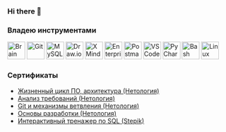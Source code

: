 ### Hi there 👋

### Владею инструментами

[<image width="40px" alt="Brain" src="/icons/brain.png"/>](https://ru.wikipedia.org/wiki/%D0%93%D0%BE%D0%BB%D0%BE%D0%B2%D0%BD%D0%BE%D0%B9_%D0%BC%D0%BE%D0%B7%D0%B3_%D1%87%D0%B5%D0%BB%D0%BE%D0%B2%D0%B5%D0%BA%D0%B0)
[<image width="40px" alt="Git" src="/icons/git.png"/>](https://git-scm.com/)
[<image width="40px" alt="MySQL" src="/icons/mysql.png"/>](https://www.mysql.com/)
[<image width="40px" alt="Draw.io" src="/icons/draw_io.png"/>](https://www.draw.io/)
[<image width="40px" alt="XMind" src="/icons/xmind.png"/>](https://www.xmind.net/)
[<image width="40px" alt="Enterprise Architect" src="/icons/ea.png"/>](https://www.sparxsystems.com/)
[<image width="40px" alt="Postman" src="/icons/postman.png"/>](https://www.postman.com/)
[<image width="40px" alt="VSCode" src="/icons/vscode.png"/>](https://code.visualstudio.com/)
[<image width="40px" alt="PyCharm" src="/icons/pycharm.png"/>](https://www.jetbrains.com/pycharm/)
[<image width="40px" alt="Bash" src="/icons/bash.png"/>](https://tiswww.case.edu/php/chet/bash/bashtop.html)
[<image width="40px" alt="Linux" src="/icons/linux.png"/>](https://kernel.org/)

### Сертификаты
- [Жизненный цикл ПО, архитектура (Нетология)](/certificates/netology-lifecycle.pdf)
- [Анализ требований (Нетология)](/certificates/netology-requirements.pdf)
- [Git и механизмы ветвления (Нетология)](/certificates/netology-git.pdf)
- [Основы разработки (Нетология)](/certificates/netology-development.pdf)
- [Интерактивный тренажер по SQL (Stepik)](/certificates/stepik-sql.pdf)

<!--
### Владею инструментами
Brain, Git, MySQL, Draw.io, XMind, Enterprise Architect, Postman, VSCode, PyCharm, Bash, Linux

-->

<!--
**gitscure/gitscure** is a ✨ _special_ ✨ repository because its `README.md` (this file) appears on your GitHub profile.

Here are some ideas to get you started:

- 🔭 I’m currently working on ...
- 🌱 I’m currently learning ...
- 👯 I’m looking to collaborate on ...
- 🤔 I’m looking for help with ...
- 💬 Ask me about ...
- 📫 How to reach me: ...
- 😄 Pronouns: ...
- ⚡ Fun fact: ...
-->
